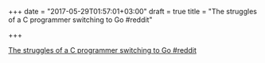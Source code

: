 +++
date = "2017-05-29T01:57:01+03:00"
draft = true
title = "The struggles of a C programmer switching to Go  #reddit"

+++

<p><a href="https://t.co/plmt1Nq6vF">The struggles of a C programmer switching to Go  #reddit</a></p>